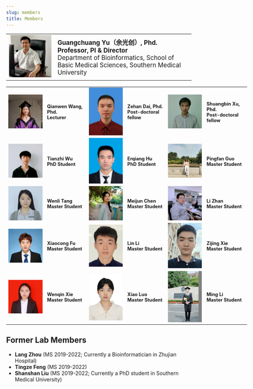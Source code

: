 ```yaml
---
slug: members
title: Members
---
```





<link rel="stylesheet" href="https://cdn.jsdelivr.net/gh/jpswalsh/academicons/css/academicons.min.css">

<table style="border:none; font-size: 120%; width:100%;">
   <tr style="border:none;"> 
    <td style="border:none;"><img src="/images/members/ygc.jpg" width='300px'></td>
    <td style="border:none;"><strong>Guangchuang Yu（余光创）, Phd.<br>
        Professor, PI & Director</strong><br>
        Department of Bioinformatics, School of Basic Medical Sciences, Southern Medical University<br>
        <a href="https://github.com/guangchuangyu/" aria-label="Github">
            <i class="fa fa-github fa-2x" aria-hidden="true" style="font-size: 150%;"></i></a>
        <a href="https://twitter.com/guangchuangyu/" aria-label="Twitter">
            <i class="fa fa-twitter fa-2x" aria-hidden="true" style="font-size: 150%;"></i></a>
        <a href="https://scholar.google.com/citations?user=DO5oG40AAAAJ&hl=en" aria-label="GoogleScholar">    
            <i class="ai ai-google-scholar ai-2x" style="font-size: 150%;"></i></a>
        <a href="https://orcid.org/0000-0002-6485-8781" aria-label="Orcid">    
            <i class="ai ai-orcid ai-2x" style="font-size: 150%;"></i></a>   
        <a href="https://pubmed.ncbi.nlm.nih.gov/?term=yu%2C%20guangchuang[Author]" aria-label="Pubmed">    
            <i class="ai ai-pubmed ai-2x" style="font-size: 150%;"></i></a>                               
        <a href="/cv/ygc/" aria-label="CV">    
            <i class="ai ai-cv ai-2x" style="font-size: 150%;"></i></a>                
    </td>
  </tr> 
</table> 

<table style="border:none; font-size: 90%; width:130%;">
<tr style="border:none;">
    <td style="border:none;"><img src="/images/members/wqw.jpg" width='150px'></td>
    <td style="border:none;"><strong>Qianwen Wang, Phd.<br>
        Lecturer</strong><br>
        <a href="https://github.com/Treywea" aria-label="Github">
            <i class="fa fa-github fa-2x" aria-hidden="true" style="font-size: 150%;"></i></a>
        <a href="https://scholar.google.com/citations?user=1M8ux5YAAAAJ&hl=en" aria-label="GoogleScholar">    
            <i class="ai ai-google-scholar ai-2x" style="font-size: 150%;"></i></a>
        <a href="https://orcid.org/0000-0003-3553-1162" aria-label="Orcid">    
            <i class="ai ai-orcid ai-2x" style="font-size: 150%;"></i></a>   
    </td>     
    <td style="border:none;"><img src="/images/members/dzh.png" width='150px'></td>
    <td style="border:none;"><strong>Zehan Dai, Phd.<br>
        Post-doctoral fellow</strong><br>
        <a href="https://github.com/ZehanDai" aria-label="Github">
            <i class="fa fa-github fa-2x" aria-hidden="true" style="font-size: 150%;"></i></a>
    </td>
    <td style="border:none;"><img src="/images/members/xsb.jpg" width='150px'></td>
    <td style="border:none;"><strong>Shuangbin Xu, Phd.<br>
        Post-doctoral fellow</strong><br>
        <a href="https://github.com/xiangpin" aria-label="Github">
            <i class="fa fa-github fa-2x" aria-hidden="true" style="font-size: 150%;"></i></a>
    </td>    
  </tr> 

<tr style="border:none;"> 
    <td style="border:none;"><img src="/images/members/wtz.jpg" width='150px'></td>
    <td style="border:none;"><strong>Tianzhi Wu<br>
        PhD Student</strong><br>
        <a href="https://github.com/timze216" aria-label="Github">
            <i class="fa fa-github fa-2x" aria-hidden="true" style="font-size: 150%;"></i></a>
    </td>
    <td style="border:none;"><img src="/images/members/heq.jpg" width='150px'></td>
    <td style="border:none;"><strong>Erqiang Hu<br>
        PhD Student</strong><br>
        <a href="https://github.com/huerqiang" aria-label="Github">
            <i class="fa fa-github fa-2x" aria-hidden="true" style="font-size: 150%;"></i></a>
        <a href="https://orcid.org/0000-0002-1798-7513" aria-label="Orcid">    
            <i class="ai ai-orcid ai-2x" style="font-size: 150%;"></i></a> 
    </td>    
    <td style="border:none;"><img src="/images/members/gpf.jpg" width='150px'></td>
    <td style="border:none;"><strong>Pingfan Guo<br>
        Master Student</strong><br>
        <a href="https://github.com/qibaiqi" aria-label="Github">
            <i class="fa fa-github fa-2x" aria-hidden="true" style="font-size: 150%;"></i></a>
    </td>
  </tr>
 <tr style="border:none;"> 
    <td style="border:none;"><img src="/images/members/twl.jpg" width='150px'></td>
    <td style="border:none;"><strong>Wenli Tang<br>
        Master Student</strong><br>
        <a href="https://github.com/WENLITANG" aria-label="Github">
            <i class="fa fa-github fa-2x" aria-hidden="true" style="font-size: 150%;"></i></a>
    </td>
    <td style="border:none;"><img src="/images/members/cmj.jpg" width='150px'></td>
    <td style="border:none;"><strong>Meijun Chen<br>
        Master Student</strong><br>
        <a href="https://github.com/mjchen1996" aria-label="Github">
            <i class="fa fa-github fa-2x" aria-hidden="true" style="font-size: 150%;"></i></a>
        <a href="https://www.researchgate.net/profile/Meijun-Chen?ev=hdr_xprf&_sg=Gt4OOeY8VUKHhTru1eAVc09MhVD51o2QS7RbR39ycXAHLU8B-ZxuLOa_t7YlhhswFtVAqy2iB1Wmn5Uz8YHwQrOA" aria-label="Researchgate">
            <i class="fab fa-researchgate" aria-hidden="true" style="font-size: 150%;"></i></a>
    </td>    
    <td style="border:none;"><img src="/images/members/zhanli.jpg" width='150px'></td>
    <td style="border:none;"><strong>Li Zhan<br>
        Master Student</strong><br>
        <a href="https://github.com/SMUZhanLi" aria-label="Github">
            <i class="fa fa-github fa-2x" aria-hidden="true" style="font-size: 150%;"></i></a>
    </td>
  </tr>    
 <tr style="border:none;"> 
    <td style="border:none;"><img src="/images/members/fxc.jpg" width='150px'></td>
    <td style="border:none;"><strong>Xiaocong Fu<br>
        Master Student</strong>
    </td>    
    <td style="border:none;"><img src="/images/members/ll.jpg" width='150px'></td>
    <td style="border:none;"><strong>Lin Li<br>
        Master Student</strong><br>
        <a href="https://github.com/SanL20" aria-label="Github">
            <i class="fa fa-github fa-2x" aria-hidden="true" style="font-size: 150%;"></i></a>
    </td>   
    <td style="border:none;"><img src="/images/members/xzj.jpg" width='150px'></td>
    <td style="border:none;"><strong>Zijing Xie<br>
        Master Student</strong>
    </td>   
  </tr> 
<tr style="border:none;"> 
    <td style="border:none;"><img src="/images/members/xwq.jpg" width='150px'></td>
    <td style="border:none;"><strong>Wenqin Xie<br>
        Master Student</strong><br>
        <a href="https://github.com/Xie-Wenqin" aria-label="Github">
            <i class="fa fa-github fa-2x" aria-hidden="true" style="font-size: 150%;"></i></a>
    </td>
    <td style="border:none;"><img src="/images/members/lx.jpg" width='150px'></td>
    <td style="border:none;"><strong>Xiao Luo<br>
        Master Student</strong><br>
        <a href="https://github.com/778055611" aria-label="Github">
            <i class="fa fa-github fa-2x" aria-hidden="true" style="font-size: 150%;"></i></a>
    </td>
    <td style="border:none;"><img src="/images/members/lm.jpg" width='150px'></td>
    <td style="border:none;"><strong>Ming Li<br>
        Master Student</strong><br>
        <a href="https://github.com/MingLi-929" aria-label="Github">
            <i class="fa fa-github fa-2x" aria-hidden="true" style="font-size: 150%;"></i></a>
    </td>
  </tr>    

</table> 


## Former Lab Members

+ **Lang Zhou** (MS 2019-2022; Currently a Bioinformatician in Zhujian Hospital)
+ **Tingze Feng** (MS 2019-2022)
+ **Shanshan Liu** (MS 2019-2022; Currently a PhD student in Southern Medical University)